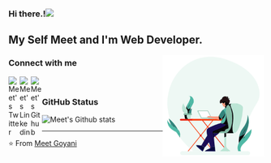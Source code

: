 ### Hi there.!<img src="https://raw.githubusercontent.com/iampavangandhi/iampavangandhi/master/gifs/Hi.gif" width="30px"></h2>
## My Self Meet and I'm Web Developer.

<img align="right" alt="Person coding gif" src="https://github.com/chandan-reddy-k/chandan-reddy-k/blob/master/assets/coding.gif" width="200" />
  

### Connect with me

<a href="https://twitter.com/meet_goyani08">
  <img align="left" alt="Meet's Twitter" width="22px" src="https://cdn.jsdelivr.net/npm/simple-icons@v3/icons/twitter.svg" />
</a>
<a href="https://www.linkedin.com/in/meet-goyani08/">
  <img align="left" alt="Meet's Linkedin" width="22px" src="https://cdn.jsdelivr.net/npm/simple-icons@v3/icons/linkedin.svg" />
</a>
<a href="https://github.com/meetgoyani08">
  <img align="left" alt="Meet's Github" width="22px" src="https://cdn.jsdelivr.net/npm/simple-icons@v3/icons/github.svg" />
</a>
<br />

### GitHub Status

![Meet's Github stats](https://github-readme-stats.vercel.app/api?username=meetgoyani08&show_icons=true)

-----

⭐️ From [Meet Goyani](https://github.com/meetgoyani08)
